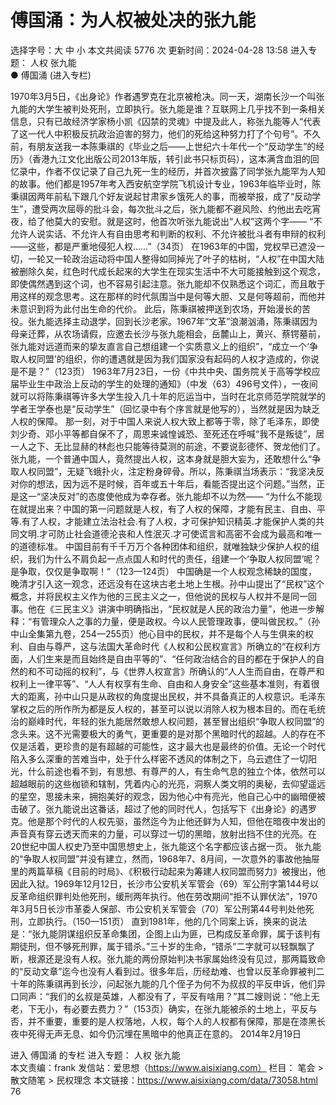 # 傅国涌：为人权被处决的张九能

选择字号：大 中 小   本文共阅读 5776 次 更新时间：2024-04-28 13:58
进入专题： 人权   张九能  
● 傅国涌 (进入专栏)  

1970年3月5日，《出身论》作者遇罗克在北京被枪决。同一天，湖南长沙一个叫张九能的大学生被判处死刑，立即执行。张九能是谁？互联网上几乎找不到一条相关信息，只有已故经济学家杨小凯《囚禁的灵魂》中提及此人，称张九能等人“代表了这一代人中积极反抗政治迫害的努力，他们的死给这种努力打了个句号”。不久前，有朋友送我一本陈秉祺的《毕业之后——上世纪六十年代一个“反动学生”的经历》（香港九江文化出版公司2013年版，转引此书只标页码），这本满含血泪的回忆录中，作者不仅记录了自己九死一生的经历，并首次披露了同学张九能罕为人知的故事。他们都是1957年考入西安航空学院飞机设计专业，1963年临毕业时，陈秉祺因两年前私下跟几个好友说起甘肃家乡饿死人的事，而被举报，成了“反动学生”，遭受两次屈辱的批斗会，每次批斗之后，张九能都不避风险、约他出去吃宵夜，给了他莫大的安慰。就是这时，他首次听张九能说出“人权”这两个字——
“不允许人说实话、不允许人有自由思考和判断的权利、不允许被批斗者有申辩的权利——这些，都是严重地侵犯人权……”（34页）
在1963年的中国，党权早已遮没一切，一轮又一轮政治运动将中国人整得如同掉光了叶子的枯树，“人权”在中国大陆被删除久矣，红色时代成长起来的大学生在现实生活中不大可能接触到这个观念，即使偶然遇到这个词，也不容易引起注意。张九能却不仅熟悉这个词汇，而且敢于用这样的观念思考。这在那样的时代氛围当中是何等大胆、又是何等超前，而他并未意识到将为此付出生命的代价。
此后，陈秉祺被押送到农场，开始漫长的苦役。张九能选择主动退学，回到长沙老家。1967年“文革”浪潮汹涌，陈秉祺因为母亲迁葬，从农场请假，应邀去长沙与张九能相会，岳麓山上，黄兴、蔡锷墓前，张九能对远道而来的挚友直言自己想组建一个实质意义上的组织”，“成立一个‘争取人权同盟’的组织，你的遭遇就是因为我们国家没有起码的人权才造成的，你说是不是？”（123页）
1963年7月23日，一份《中共中央、国务院关于高等学校应届毕业生中政治上反动的学生的处理的通知》（中发（63）496号文件），一夜间就可以将陈秉祺等许多大学生投入几十年的厄运当中，当时在北京师范学院就学的学者王学泰也是“反动学生”（回忆录中有个序言就是他写的），当然就是因为缺乏人权的保障。
那一刻，对于中国人来说人权大致上都等于零，除了毛泽东，即使刘少奇、邓小平等都自保不了，周恩来诚惶诚恐、至死还在呼喊“我不是叛徒”，居一人之下、无比显赫的林彪也只能等待莫测的前途，不要说彭德怀、贺龙他们了。张九能，一个普通中国人，竟然提出人权，这本身就是胆大妄为，还敢想什么“争取人权同盟”，无疑飞蛾扑火，注定粉身碎骨。所以，陈秉祺当场表示：“我坚决反对你的想法，因为远不是时候，百年或五十年后，看能否提出这个问题。”当然，正是这一“坚决反对”的态度使他成为幸存者。张九能却不以为然——
“为什么不能现在就提出来？中国的第一问题就是人权，有了人权的保障，才能有民主、自由、平等.有了人权，才能建立法治社会.有了人权，才可保护知识精英.才能保护人类的共同文明.才可防止社会道德沦丧和人性泯灭.才可使谎言和高密不会成为最高和唯一的道德标准。
中国目前有千千万万个各种团体和组织，就唯独缺少保护人权的组织，我们为什么不肩负起一点点国人和时代的责任，组建一个‘争取人权同盟’呢？是争取，仅仅是争取啊！”（123—124页）
中国确是一个人权观念稀缺的国度，晚清才引入这一观念，还远没有在这块古老土地上生根。孙中山提出了“民权”这个概念，并将民权主义作为他的三民主义之一，但他说的民权与人权并不是同一回事。他在《三民主义》讲演中明确指出，“民权就是人民的政治力量”，他进一步解释：“有管理众人之事的力量，便是政权。今以人民管理政事，便叫做民权。”（孙中山全集第九卷，254—255页）他心目中的民权，并不是每个人与生俱来的权利、自由与尊严，这与法国大革命时代《人权和公民权宣言》所确立的“在权利方面，人们生来是而且始终是自由平等的”、“任何政治结合的目的都在于保护人的自然的和不可动摇的权利”，与《世界人权宣言》所确认的“人人生而自由，在尊严和权利上一律平等”、“人人有权享有生命、自由和人身安全”这些基本准则，有着很大的距离，孙中山只是从政权的角度提出民权，并不具备真正的人权意识。毛泽东掌权之后的所作所为都是反人权的，甚至可以说以消除人权为根本目的。而在毛统治的巅峰时代，年轻的张九能居然敢想人权问题，甚至冒出组织“争取人权同盟”的念头来。这不光需要极大的勇气，更重要的是对那个黑暗时代的超越。人的存在不仅是活着，更珍贵的是有超越的可能性，这才最大也是最终的价值。无论一个时代陷入多么深重的苦难当中，处于什么样密不透风的体制之下，乌云遮住了一切阳光，什么前途也看不到，有思想、有尊严的人，有生命气息的独立个体，依然可以超越眼前的这些枷锁和辖制，凭着内心的光亮，洞察人类文明的奥秘，去仰望遥远的星空，思接未来，拥抱美好的观念，因为他心中有亮光，他自己心中的幽暗便被击破了。张九能说出这番话，超过了他的同时代人，包括写下《出身论》的遇罗克。他是那个时代的人权先驱，虽然迄今为止他还鲜为人知，但他在暗夜中发出的声音真有穿云透天而来的力量，可以穿过一切的黑暗，放射出挡不住的光亮。在20世纪中国人权史乃至中国思想史上，张九能这个名字都应该占据一页。
张九能的“争取人权同盟”并没有建立，然而，1968年7、8月间，一次意外的事故他抽屉里的两篇草稿《目前的时局》、《积极行动起来为筹建人权同盟而努力》被搜出，他因此入狱。1969年12月12日，长沙市公安机关军管会（69）军公刑字第144号以反革命组织罪判处他死刑，缓刑两年执行。他在劳改期间“拒不认罪伏法”，1970年3月5日长沙市革委人保部、市公安机关军管会（70）军公刑第44号判处他死刑，立即执行。（150—151页）
直到1981年，他的几个同案上诉，换来的说法是：“张九能阴谋组织反革命集团，企图上山为匪，已构成反革命罪，属于该判有期徒刑，但不够死刑罪，属于错杀。”三十岁的生命，“错杀”二字就可以轻飘飘了断，根源还是没有人权。张九能的两份原始判决书家属始终没有见过，那两篇致命的“反动文章”迄今也没有人看到过。很多年后，历经劫难、也曾以反革命罪被判二十年的陈秉祺再到长沙，问起张九能的几个侄子为何不为叔叔的平反申诉，他们异口同声：“我们的幺叔是英雄，人都没有了，平反有啥用？”其二嫂则说：“他上无老，下无小，有必要去费力？”（153页）确实，在张九能被杀的土地上，平反与否，并不重要，重要的是人权落地，人权，每个人的人权都有保障，那是在漆黑长夜中死得无声无息、如今仍沉埋在黑暗中的他真正在意的。
2014年2月19日

进入 傅国涌 的专栏     进入专题： 人权   张九能  
本文责编：frank
发信站：爱思想（https://www.aisixiang.com）
栏目： 笔会 > 散文随笔 > 民权理念
本文链接：https://www.aisixiang.com/data/73058.html
76